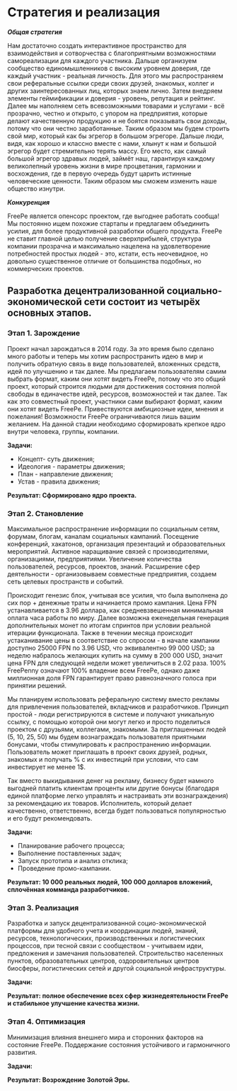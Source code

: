 # Стратегия и реализация

***Общая стратегия***

Нам достаточно создать интерактивное пространство для взаимодействия и сотворчества с благоприятными возможностями самореализации для каждого участника. Дальше организуем сообщество единомышленников с высоким уровнем доверия, где каждый участник - реальная личность. Для этого мы распространяем свои реферальные ссылки среди своих друзей, знакомых, коллег и других заинтересованных лиц, которых знаем лично. Затем внедряем элементы геймификации и доверия - уровень, репутация и рейтинг. Далее мы наполняем сеть всевозможными товарами и услугами - всё прозрачно, честно и открыто, с упором на предприятия, которые делают качественную продукцию и не боятся показывать свои доходы, потому что они честно заработанные. Таким образом мы будем строить свой мир, который как бы эгрегор в большом эгрегоре. Дальше люди, видя, как хорошо и классно вместе с нами, хлынут к нам и большой эгрегор будет стремительно терять массу. Его место, как самый большой эгрегор здравых людей, займёт наш, гарантируя каждому великолепный уровень жизни в мире процветания, гармонии и восхождения, где в первую очередь будут царить истинные человеческие ценности. Таким образом мы сможем изменить наше общество изнутри.

***Конкуренция***

FreePe является опенсорс проектом, где выгоднее работать сообща! Мы постоянно ищем похожие стартапы и предлагаем объединить усилия, для более продуктивной разработки общего продукта. FreePe не ставит главной целью получение сверхприбылей, структура компании прозрачна и максимально нацелена на удовлетворение потребностей простых людей - это, кстати, есть неочевидное, но довольно существенное отличие от большинства подобных, но коммерческих проектов.


## Разработка децентрализованной социально-экономической сети состоит из четырёх основных этапов.


### Этап 1. Зарождение

Проект начал зарождаться в 2014 году. За это время было сделано много работы и теперь мы хотим распространить идею в мир и получить обратную связь в виде пользователей, вложенных средств, идей по улучшению и так далее. Мы предлагаем пользователям самим выбрать формат, каким они хотят видеть FreePe, потому что это общий проект, который строится людьми для достижения состояния полной свободы в единачестве идей, ресурсов, возможностей и так далее. Так как это совместный проект, участники сами выбирают формат, каким они хотят видеть FreePе. Привествуются амбициозные идеи, мнения и пожелания! Возможности FreePe ограничиваются лишь вашим желанием.
На данной стадии необходимо сформировать крепкое ядро внутри человека, группы, компании. 

**Задачи:**

- Концепт- суть движения;
- Идеология - параметры движения;
- План - направление движения;
- Устав - правила движения;

**Результат: Сформировано ядро проекта.**


### Этап 2. Становление

Максимальное распространение информации по социальным сетям, форумам, блогам, каналам социальных кампаний. Посещение конференций, хакатонов, организация презентаций и образовательных мероприятий.  Активное наращивание связей с производителями, организациями, предприятиями. Увеличение количества пользователей, ресурсов, проектов, знаний. Расширение сфер деятельности - организовываем совместные предприятия, создаем сеть целевых пространств и событий.

Происходит генезис блок, учитывая все усилия, что была выполнена до сих пор + денежные траты и начинается промо кампания. Цена FPN устанавливается в 3.96 доллара, как средневзвешенная минимальная оплата часа работы по миру. Далее возможна еженедельная генерация дополнительных монет по итогам спринтов при условии реальной итерации функционала. Также в течении месяца происходит устаканивание цены в соответствие со спросом - в начале кампании доступно 25000 FPN по 3.96 USD, что эквивалентно 99 000 USD; за неделю набралось желающих купить на сумму в 200 000 USD, значит цена FPN для следующей недели может увеличиться в 2.02 раза.
100% FreePenny означают 100% владение всем FreePe, однако даже миллионная доля FPN гарантирует право равнозначного голоса при принятии решений.

Мы планируем использовать реферальную систему вместо рекламы для привлечения пользователей, вкладчиков и разработчиков. Принцип простой - люди регистрируются в системе и получают уникальную ссылку, с помощью которой они могут легко и просто поделиться проектом с друзьями, коллегами, знакомыми. За приглашенных людей (5, 10, 25, 50) мы будем вознаграждать пользователя приятными бонусами, чтобы стимулировать к распространению информации. Пользователь может приглашать в проект своих друзей, родных, знакомых и получать % с их инвестиций при условии, что сам инвестирует не менее 1$. 

Так вместо выкидывания денег на рекламу, бизнесу будет намного выгодней платить клиентам проценты или другие бонусы (благодаря единой платформе легко управлять и настраивать эти вознаграждения) за рекомендацию их товаров. Исполнитель, который делает качественно, ответственно, всегда будет пользоваться популярностью и его будут рекомендовать.

**Задачи:**

- Планирование рабочего процесса;
- Выполнение поставленных задач;
- Запуск прототипа и анализ отклика;
- Проведение промо-кампании.

**Результат: 10 000 реальных людей, 100 000 долларов вложений, сплочённая комманда разработчиков.**


### Этап 3. Реализация

Разработка и запуск децентрализованной социо-экономической платформы для удобного учета и координации людей, знаний, ресурсов, технологических, производственных и логистических процессов, при тесной связи с сообществом - учитываем идеи, предложения и замечания пользователей. Строительство населенных пунктов, образовательных центров, оздоровительных центров биосферы, логистических сетей и другой социальной инфраструктуры.

**Задачи:**

**Результат: полное обеспечение всех сфер жизнедеятельности FreePe и стабильное улучшение качества жизни.**


### Этап 4. Оптимизация

Минимизация влияния внешнего мира и сторонних факторов на состояние FreePe. Поддержание состояния устойчивого и гармоничного развития.

**Задачи:**

**Результат: Возрождение Золотой Эры.**
